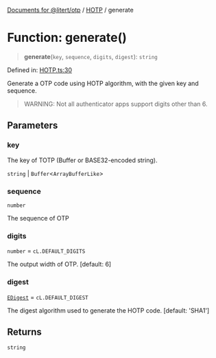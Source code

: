 [Documents for @litert/otp](../../index.md) / [HOTP](../index.md) / generate

# Function: generate()

> **generate**(`key`, `sequence`, `digits`, `digest`): `string`

Defined in: [HOTP.ts:30](https://github.com/litert/otp.js/blob/master/src/lib/HOTP.ts#L30)

Generate a OTP code using HOTP algorithm, with the given key and sequence.

> WARNING: Not all authenticator apps support digits other than 6.

## Parameters

### key

The key of TOTP (Buffer or BASE32-encoded string).

`string` | `Buffer`\<`ArrayBufferLike`\>

### sequence

`number`

The sequence of OTP

### digits

`number` = `cL.DEFAULT_DIGITS`

The output width of OTP. [default: 6]

### digest

[`EDigest`](../../Constants/enumerations/EDigest.md) = `cL.DEFAULT_DIGEST`

The digest algorithm used to generate the HOTP code. [default: 'SHA1']

## Returns

`string`
